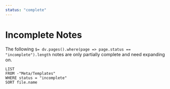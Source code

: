 ```yaml
---
status: "complete"
---
```

# Incomplete Notes

The following `$= dv.pages().where(page => page.status == "incomplete").length` notes are only partially complete and need expanding on.
```dataview
LIST
FROM -"Meta/Templates"
WHERE status = "incomplete"
SORT file.name
```

